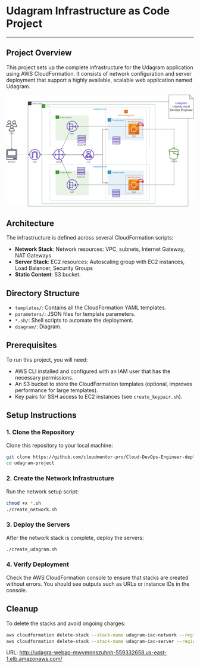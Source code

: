 # Udagram Infrastructure as Code Project

---

## Project Overview
This project sets up the complete infrastructure for the Udagram application using AWS CloudFormation. It consists of network configuration and server deployment that support a highly available, scalable web application named Udagram.

![Udagram Architecture](/diagram/Infrastructure-Diagram.png)

## Architecture
The infrastructure is defined across several CloudFormation scripts:
- **Network Stack**: Network resources: VPC, subnets, Internet Gateway, NAT Gateways
- **Server Stack**: EC2 resources: Autoscaling group with EC2 instances, Load Balancer, Security Groups
- **Static Content**: S3 bucket.

## Directory Structure

- `templates/`: Contains all the CloudFormation YAML templates.
- `parameters/`: JSON files for template parameters.
- `*.sh/`: Shell scripts to automate the deployment.
- `diagram/`: Diagram.

## Prerequisites
To run this project, you will need:
- AWS CLI installed and configured with an IAM user that has the necessary permissions.
- An S3 bucket to store the CloudFormation templates (optional, improves performance for large templates).
- Key pairs for SSH access to EC2 instances (see `create_keypair.sh`).

## Setup Instructions

### 1. Clone the Repository
Clone this repository to your local machine:
```bash
git clone https://github.com/cloudmentor-pro/Cloud-DevOps-Engineer-deploy-a-high-availability-web-app-using-CloudFormation udagram-project 
cd udagram-project
```

### 2. Create the Network Infrastructure
Run the network setup script:
```bash
chmod +x *.sh
./create_network.sh
```

### 3. Deploy the Servers
After the network stack is complete, deploy the servers:
```bash
./create_udagram.sh
```

### 4. Verify Deployment
Check the AWS CloudFormation console to ensure that stacks are created without errors. You should see outputs such as URLs or instance IDs in the console.

## Cleanup
To delete the stacks and avoid ongoing charges:
```bash
aws cloudformation delete-stack --stack-name udagram-iac-network --region us-east-1
aws cloudformation delete-stack --stack-name udagram-iac-server --region us-east-1
```

URL: http://udagra-webap-mwvmnnszuhnh-559332658.us-east-1.elb.amazonaws.com/

